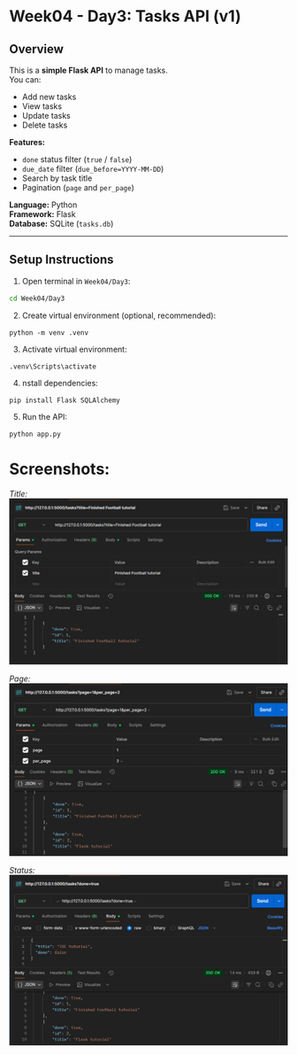 # Week04 - Day3: Tasks API (v1)

## Overview
This is a **simple Flask API** to manage tasks.  
You can:

- Add new tasks  
- View tasks  
- Update tasks  
- Delete tasks  

**Features:**

- `done` status filter (`true` / `false`)  
- `due_date` filter (`due_before=YYYY-MM-DD`)  
- Search by task title  
- Pagination (`page` and `per_page`)  

**Language:** Python  
**Framework:** Flask  
**Database:** SQLite (`tasks.db`)  

---

## Setup Instructions

1. Open terminal in `Week04/Day3`:

```bash
cd Week04/Day3
```

2. Create virtual environment (optional, recommended):
```
python -m venv .venv
```

3. Activate virtual environment:

```
.venv\Scripts\activate
```




4. nstall dependencies:
```
pip install Flask SQLAlchemy
```

5. Run the API:
```
python app.py
```

# Screenshots:


*Title:*
![alt text](<Screenshot 2025-10-18 234059.png>)

*Page:*
 ![alt text](<Screenshot 2025-10-18 234147.png>)

 *Status:*
 ![alt text](<Screenshot 2025-10-18 232956.png>)
